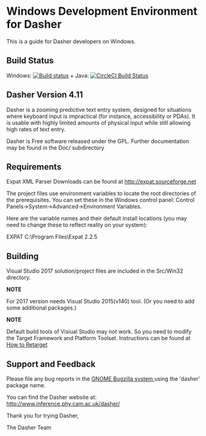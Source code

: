 # Windows Development Environment for Dasher

This is a guide for Dasher developers on Windows.

## Build Status

Windows:
[![Build status](https://ci.appveyor.com/api/projects/status/hpvrm5230qlay15m?svg=true)](https://ci.appveyor.com/project/erdemkiraz/dasher)
+
Java:
[![CircleCI Build Status](https://circleci.com/gh/dasher-project/dasher.svg?style=shield)](https://circleci.com/gh/dasher-project/dasher)

## Dasher Version 4.11

Dasher is a zooming predictive text entry system, designed for situations where keyboard input is impractical (for instance, accessibility or PDAs). 
It is usable with highly limited amounts of physical input while still allowing high rates of text entry.

Dasher is Free software released under the GPL. Further documentation may be found in the Doc/ subdirectory

## Requirements

Expat XML Parser 
Downloads can be found at http://expat.sourceforge.net

The project files use environment variables to locate the root directories of 
the prerequisites.  You can set these in the Windows control panel: 
Control Panels->System->Advanced->Environment Variables.

Here are the variable names and their default install locations (you may
need to change these to reflect reality on your system):

EXPAT          C:\Program Files\Expat 2.2.5

## Building
Visual Studio 2017 solution/project files are included in the 
Src/Win32 directory.

**NOTE** 

For 2017 version needs Visual Studio 2015(v140) tool. (Or you need to add some additional packages.)

**NOTE** 

Default build tools of Visiual Studio may not work. So you need to modify the Target Framework and Platform Toolset. Instructions can be found at [ How to Retarget ](https://docs.microsoft.com/en-us/cpp/build/how-to-modify-the-target-framework-and-platform-toolset)



## Support and Feedback
Please file any bug reports in the [ GNOME Bugzilla system ](http://bugzilla.gnome.org/)
using the 'dasher' package name.

You can find the Dasher website at: 
http://www.inference.phy.cam.ac.uk/dasher/

Thank you for trying Dasher,

The Dasher Team


